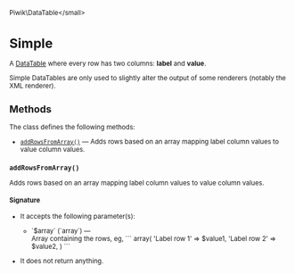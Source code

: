 <small>Piwik\DataTable\</small>

Simple
======

A [DataTable](/api-reference/Piwik/DataTable) where every row has two columns: **label** and **value**.

Simple DataTables are only used to slightly alter the output of some renderers
(notably the XML renderer).

Methods
-------

The class defines the following methods:

- [`addRowsFromArray()`](#addrowsfromarray) &mdash; Adds rows based on an array mapping label column values to value column values.

<a name="addrowsfromarray" id="addrowsfromarray"></a>
<a name="addRowsFromArray" id="addRowsFromArray"></a>
### `addRowsFromArray()`

Adds rows based on an array mapping label column values to value column values.

#### Signature

-  It accepts the following parameter(s):

   <ul>
   <li>
      <div markdown="1" class="parameter">
      `$array` (`array`) &mdash;

      <div markdown="1" class="param-desc"> Array containing the rows, eg, ``` array( 'Label row 1' => $value1, 'Label row 2' => $value2, ) ```</div>

      <div style="clear:both;"/>

      </div>
   </li>
   </ul>
- It does not return anything.

